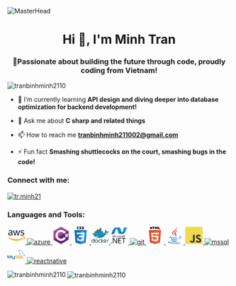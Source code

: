![MasterHead](https://images-wixmp-ed30a86b8c4ca887773594c2.wixmp.com/f/f15d07fb-c5ab-4e10-86c7-983f7746eb48/dgdidfa-0a46e71a-b401-4b73-ac6c-80627deb1503.gif?token=eyJ0eXAiOiJKV1QiLCJhbGciOiJIUzI1NiJ9.eyJzdWIiOiJ1cm46YXBwOjdlMGQxODg5ODIyNjQzNzNhNWYwZDQxNWVhMGQyNmUwIiwiaXNzIjoidXJuOmFwcDo3ZTBkMTg4OTgyMjY0MzczYTVmMGQ0MTVlYTBkMjZlMCIsIm9iaiI6W1t7InBhdGgiOiJcL2ZcL2YxNWQwN2ZiLWM1YWItNGUxMC04NmM3LTk4M2Y3NzQ2ZWI0OFwvZGdkaWRmYS0wYTQ2ZTcxYS1iNDAxLTRiNzMtYWM2Yy04MDYyN2RlYjE1MDMuZ2lmIn1dXSwiYXVkIjpbInVybjpzZXJ2aWNlOmZpbGUuZG93bmxvYWQiXX0.cgl73oWrDBjaV1JjWfUZ8EG4JP4pJQyA7WX32tG3iHk)
<h1 align="center">Hi 👋, I'm Minh Tran</h1>
<h3 align="center">🚀Passionate about building the future through code, proudly coding from Vietnam!</h3>

<p align="left"> <img src="https://komarev.com/ghpvc/?username=tranbinhminh2110&label=Profile%20views&color=0e75b6&style=flat" alt="tranbinhminh2110" /> </p>

- 🌱 I’m currently learning **API design and diving deeper into database optimization for backend development!**

- 💬 Ask me about **C sharp and related things**

- 📫 How to reach me **tranbinhminh211002@gmail.com**

- ⚡ Fun fact **Smashing shuttlecocks on the court, smashing bugs in the code!**

<h3 align="left">Connect with me:</h3>
<p align="left">
<a href="https://fb.com/tr.minh21" target="blank"><img align="center" src="https://raw.githubusercontent.com/rahuldkjain/github-profile-readme-generator/master/src/images/icons/Social/facebook.svg" alt="tr.minh21" height="30" width="40" /></a>
</p>

<h3 align="left">Languages and Tools:</h3>
<p align="left"> <a href="https://aws.amazon.com" target="_blank" rel="noreferrer"> <img src="https://raw.githubusercontent.com/devicons/devicon/master/icons/amazonwebservices/amazonwebservices-original-wordmark.svg" alt="aws" width="40" height="40"/> </a> <a href="https://azure.microsoft.com/en-in/" target="_blank" rel="noreferrer"> <img src="https://www.vectorlogo.zone/logos/microsoft_azure/microsoft_azure-icon.svg" alt="azure" width="40" height="40"/> </a> <a href="https://www.w3schools.com/cs/" target="_blank" rel="noreferrer"> <img src="https://raw.githubusercontent.com/devicons/devicon/master/icons/csharp/csharp-original.svg" alt="csharp" width="40" height="40"/> </a> <a href="https://www.w3schools.com/css/" target="_blank" rel="noreferrer"> <img src="https://raw.githubusercontent.com/devicons/devicon/master/icons/css3/css3-original-wordmark.svg" alt="css3" width="40" height="40"/> </a> <a href="https://www.docker.com/" target="_blank" rel="noreferrer"> <img src="https://raw.githubusercontent.com/devicons/devicon/master/icons/docker/docker-original-wordmark.svg" alt="docker" width="40" height="40"/> </a> <a href="https://dotnet.microsoft.com/" target="_blank" rel="noreferrer"> <img src="https://raw.githubusercontent.com/devicons/devicon/master/icons/dot-net/dot-net-original-wordmark.svg" alt="dotnet" width="40" height="40"/> </a> <a href="https://git-scm.com/" target="_blank" rel="noreferrer"> <img src="https://www.vectorlogo.zone/logos/git-scm/git-scm-icon.svg" alt="git" width="40" height="40"/> </a> <a href="https://www.w3.org/html/" target="_blank" rel="noreferrer"> <img src="https://raw.githubusercontent.com/devicons/devicon/master/icons/html5/html5-original-wordmark.svg" alt="html5" width="40" height="40"/> </a> <a href="https://www.java.com" target="_blank" rel="noreferrer"> <img src="https://raw.githubusercontent.com/devicons/devicon/master/icons/java/java-original.svg" alt="java" width="40" height="40"/> </a> <a href="https://developer.mozilla.org/en-US/docs/Web/JavaScript" target="_blank" rel="noreferrer"> <img src="https://raw.githubusercontent.com/devicons/devicon/master/icons/javascript/javascript-original.svg" alt="javascript" width="40" height="40"/> </a> <a href="https://www.microsoft.com/en-us/sql-server" target="_blank" rel="noreferrer"> <img src="https://www.svgrepo.com/show/303229/microsoft-sql-server-logo.svg" alt="mssql" width="40" height="40"/> </a> <a href="https://www.mysql.com/" target="_blank" rel="noreferrer"> <img src="https://raw.githubusercontent.com/devicons/devicon/master/icons/mysql/mysql-original-wordmark.svg" alt="mysql" width="40" height="40"/> </a> <a href="https://reactnative.dev/" target="_blank" rel="noreferrer"> <img src="https://reactnative.dev/img/header_logo.svg" alt="reactnative" width="40" height="40"/> </a> </p>

<p><img align="left" src="https://github-readme-stats.vercel.app/api/top-langs?username=tranbinhminh2110&show_icons=true&locale=en&layout=compact" alt="tranbinhminh2110" /></p>

<p>&nbsp;<img align="center" src="https://github-readme-stats.vercel.app/api?username=tranbinhminh2110&show_icons=true&locale=en" alt="tranbinhminh2110" /></p>




